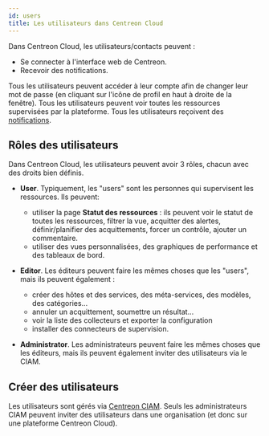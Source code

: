 ```yaml
---
id: users
title: Les utilisateurs dans Centreon Cloud
---
```


Dans Centreon Cloud, les utilisateurs/contacts peuvent :

* Se connecter à l'interface web de Centreon.
* Recevoir des notifications.

Tous les utilisateurs peuvent accéder à leur compte afin de changer leur mot de passe (en cliquant sur l'icône de profil en haut à droite de la fenêtre). Tous les utilisateurs peuvent voir toutes les ressources supervisées par la plateforme. Tous les utilisateurs reçoivent des [notifications](../alerts-notifications/notif-configuration.md).

## Rôles des utilisateurs

Dans Centreon Cloud, les utilisateurs peuvent avoir 3 rôles, chacun avec des droits bien définis.

* **User**. Typiquement, les "users" sont les personnes qui supervisent les ressources. Ils peuvent:
  * utiliser la page **Statut des ressources** : ils peuvent voir le statut de toutes les ressources, filtrer la vue, acquitter des alertes, définir/planifier des acquittements, forcer un contrôle, ajouter un commentaire.
  * utiliser des vues personnalisées, des graphiques de performance et des tableaux de bord.

* **Editor**. Les éditeurs peuvent faire les mêmes choses que les "users", mais ils peuvent également :
  * créer des hôtes et des services, des méta-services, des modèles, des catégories...
  * annuler un acquittement, soumettre un résultat...
  * voir la liste des collecteurs et exporter la configuration
  * installer des connecteurs de supervision.

* **Administrator**. Les administrateurs peuvent faire les mêmes choses que les éditeurs, mais ils peuvent également inviter des utilisateurs via le CIAM.

## Créer des utilisateurs

Les utilisateurs sont gérés via [Centreon CIAM](../ciam/ciam.md). Seuls les administrateurs CIAM peuvent inviter des utilisateurs dans une organisation (et donc sur une plateforme Centreon Cloud).